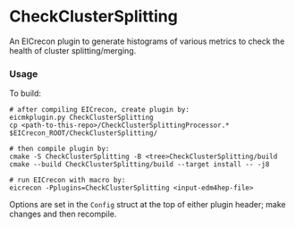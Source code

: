# CheckClusterSplitting

An EICrecon plugin to generate histograms of various metrics to check the health
of cluster splitting/merging.

### Usage

To build:

```
# after compiling EICrecon, create plugin by:
eicmkplugin.py CheckClusterSplitting
cp <path-to-this-repo>/CheckClusterSplittingProcessor.* $EICrecon_ROOT/CheckClusterSplitting/

# then compile plugin by:
cmake -S CheckClusterSplitting -B <tree>CheckClusterSplitting/build
cmake --build CheckClusterSplitting/build --target install -- -j8

# run EICrecon with macro by:
eicrecon -Pplugins=CheckClusterSplitting <input-edm4hep-file>
```

Options are set in the `Config` struct at the top of either plugin header; make changes and then
recompile.

 
